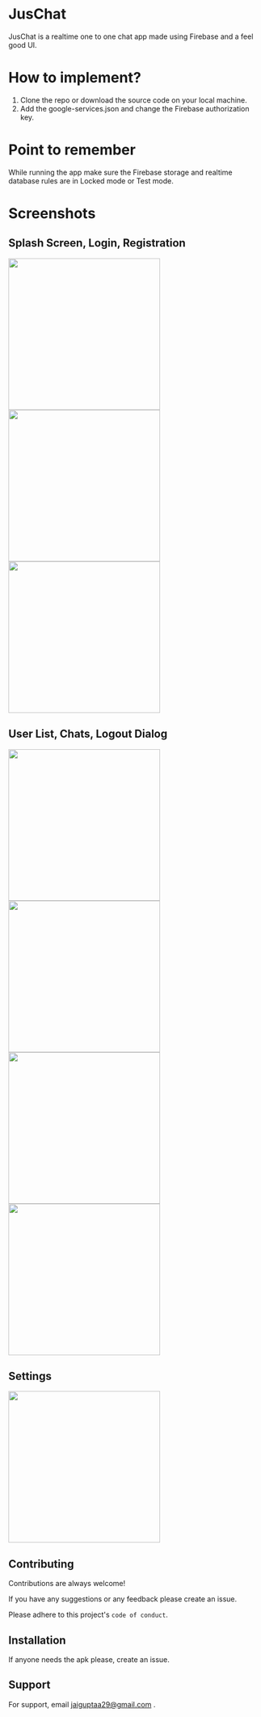 # JusChat
JusChat is a realtime one to one chat app made using Firebase and a feel good UI.

# How to implement?

1. Clone the repo or download the source code on your local machine.
2. Add the google-services.json and change the Firebase authorization key.

# Point to remember

While running the app make sure the Firebase storage and realtime
database rules are in Locked mode or Test mode.

# Screenshots

## Splash Screen, Login, Registration

<img src="Images/splashScreen.jpeg" width=300>    <img src="Images/loginScreen.jpeg" width=300>    <img src="Images/registrationScreen.jpeg" width=300>

## User List, Chats, Logout Dialog

<img src="Images/usersList.jpeg" width=300>    <img src="Images/chatScreen.jpeg" width=300>    <img src="Images/chatScreen2.jpeg" width=300>    <img src="Images/logoutDialog.jpeg" width=300>

## Settings

<img src="Images/settingScreen.jpeg" width=300>   

## Contributing

Contributions are always welcome!

If you have any suggestions or any feedback please create an issue.

Please adhere to this project's `code of conduct`.
 
## Installation 

If anyone needs the apk please, create an issue. 
    
## Support

For support, email jaiguptaa29@gmail.com .
